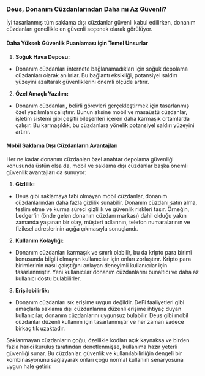 ### Deus, Donanım Cüzdanlarından Daha mı Az Güvenli?

İyi tasarlanmış tüm saklama dışı cüzdanlar güvenli kabul edilirken, donanım cüzdanları genellikle en güvenli seçenek olarak görülüyor.

#### Daha Yüksek Güvenlik Puanlaması için Temel Unsurlar

1. **Soğuk Hava Deposu:**
 - Donanım cüzdanları internete bağlanamadıkları için soğuk depolama cüzdanları olarak anılırlar. Bu bağlantı eksikliği, potansiyel saldırı yüzeyini azaltarak güvenliklerini önemli ölçüde artırır.

2. **Özel Amaçlı Yazılım:**
 - Donanım cüzdanları, belirli görevleri gerçekleştirmek için tasarlanmış özel yazılımları çalıştırır. Bunun aksine mobil ve masaüstü cüzdanlar, işletim sistemi gibi çeşitli bileşenleri içeren daha karmaşık ortamlarda çalışır. Bu karmaşıklık, bu cüzdanlara yönelik potansiyel saldırı yüzeyini artırır.

#### Mobil Saklama Dışı Cüzdanların Avantajları

Her ne kadar donanım cüzdanları özel anahtar depolama güvenliği konusunda üstün olsa da, mobil ve saklama dışı cüzdanlar başka önemli güvenlik avantajları da sunuyor:

1. **Gizlilik:**
 - Deus gibi saklamaya tabi olmayan mobil cüzdanlar, donanım cüzdanlarından daha fazla gizlilik sunabilir. Donanım cüzdanı satın alma, teslim etme ve kurma süreci gizlilik ve güvenlik riskleri taşır. Örneğin, Ledger'in (önde gelen donanım cüzdanı markası) dahil olduğu yakın zamanda yaşanan bir olay, müşteri adlarının, telefon numaralarının ve fiziksel adreslerinin açığa çıkmasıyla sonuçlandı.

2. **Kullanım Kolaylığı:**
 - Donanım cüzdanları karmaşık ve sınırlı olabilir, bu da kripto para birimi konusunda bilgili olmayan kullanıcılar için onları zorlaştırır. Kripto para birimlerinin nasıl çalıştığını anlayan deneyimli kullanıcılar için tasarlanmıştır. Yeni kullanıcılar donanım cüzdanlarını bunaltıcı ve daha az kullanıcı dostu bulabilirler.

3. **Erişilebilirlik:**
 - Donanım cüzdanları sık erişime uygun değildir. DeFi faaliyetleri gibi amaçlarla saklama dışı cüzdanlarına düzenli erişime ihtiyaç duyan kullanıcılar, donanım cüzdanlarını uygunsuz bulabilir. Deus gibi mobil cüzdanlar düzenli kullanım için tasarlanmıştır ve her zaman sadece birkaç tık uzaktadır.

Saklanmayan cüzdanların çoğu, özellikle kodları açık kaynaksa ve birden fazla harici kuruluş tarafından denetlenmişse, kullanıma hazır yeterli güvenliği sunar. Bu cüzdanlar, güvenlik ve kullanılabilirliğin dengeli bir kombinasyonunu sağlayarak onları çoğu normal kullanım senaryosuna uygun hale getirir.